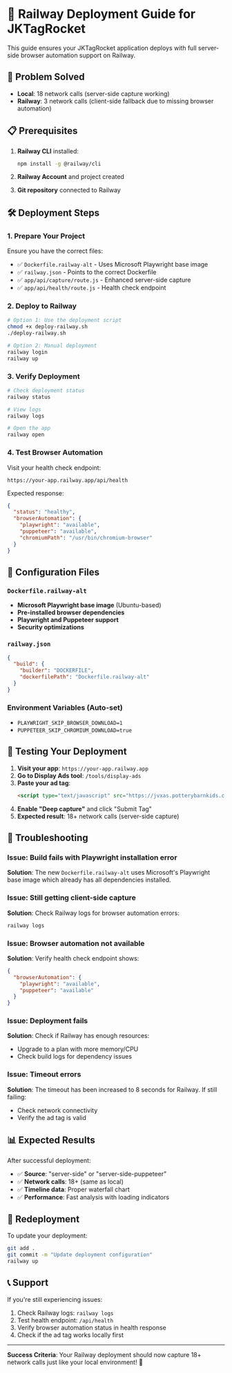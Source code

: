# 🚀 Railway Deployment Guide for JKTagRocket

This guide ensures your JKTagRocket application deploys with full server-side browser automation support on Railway.

## 🎯 **Problem Solved**

- **Local**: 18 network calls (server-side capture working)
- **Railway**: 3 network calls (client-side fallback due to missing browser automation)

## 📋 **Prerequisites**

1. **Railway CLI** installed:
   ```bash
   npm install -g @railway/cli
   ```

2. **Railway Account** and project created

3. **Git repository** connected to Railway

## 🛠️ **Deployment Steps**

### 1. **Prepare Your Project**

Ensure you have the correct files:
- ✅ `Dockerfile.railway-alt` - Uses Microsoft Playwright base image
- ✅ `railway.json` - Points to the correct Dockerfile
- ✅ `app/api/capture/route.js` - Enhanced server-side capture
- ✅ `app/api/health/route.js` - Health check endpoint

### 2. **Deploy to Railway**

```bash
# Option 1: Use the deployment script
chmod +x deploy-railway.sh
./deploy-railway.sh

# Option 2: Manual deployment
railway login
railway up
```

### 3. **Verify Deployment**

```bash
# Check deployment status
railway status

# View logs
railway logs

# Open the app
railway open
```

### 4. **Test Browser Automation**

Visit your health check endpoint:
```
https://your-app.railway.app/api/health
```

Expected response:
```json
{
  "status": "healthy",
  "browserAutomation": {
    "playwright": "available",
    "puppeteer": "available",
    "chromiumPath": "/usr/bin/chromium-browser"
  }
}
```

## 🔧 **Configuration Files**

### `Dockerfile.railway-alt`
- **Microsoft Playwright base image** (Ubuntu-based)
- **Pre-installed browser dependencies**
- **Playwright and Puppeteer support**
- **Security optimizations**

### `railway.json`
```json
{
  "build": {
    "builder": "DOCKERFILE",
    "dockerfilePath": "Dockerfile.railway-alt"
  }
}
```

### Environment Variables (Auto-set)
- `PLAYWRIGHT_SKIP_BROWSER_DOWNLOAD=1`
- `PUPPETEER_SKIP_CHROMIUM_DOWNLOAD=true`

## 🧪 **Testing Your Deployment**

1. **Visit your app**: `https://your-app.railway.app`
2. **Go to Display Ads tool**: `/tools/display-ads`
3. **Paste your ad tag**:
   ```html
   <script type="text/javascript" src="https://jvxas.potterybarnkids.com/unit/unit_renderer.php?es_pId=5b3d4426&isDynamic=1&ap_DataSignal1=$!{DC_DATA_KV:28690741:CatID:9}&ap_DataSignal2=$!{DC_DATA_CAT_ID:1748974483:9}&ap_DataSignal3=$!{LINE_ITEM_ID}&ap_DataSignal4=$!{Package_ID}&ap_DataSignal5=$!{DC_DATA_KV:28690741:Pagetype:5}&ap_DataSignal6=$!{DC_DATA_KV:28690741:ProdCode:9}&ap_DataSignal7=$!{DC_DATA_KV:28690741:SiteCat:9}&ap_DataSignal8=$!{DC_DATA_KV:28690741:SuperCat:9}&ap_DataSignal9=$!{DC_DATA_KV:28690741:TopCat:2}&ap_DataSignal10=$!{DC_DATA_KV:28690741:CatID:9}&ap_DataSignal11=$!{DC_DATA_CAT_ID:1749815371:9}&ap_DataSignal16=$!{AD_CALL_ID}&c_adcall_id=$!{AD_CALL_ID}&c_cogs=$!{COGS}&c_ifa=$!{IFA}&c_inventory_source_id=$!{INVENTORY_SOURCE_ID}&c_publisher_id=$!{PUBLISHER_ID}&c_site_url=$!{SITE_URL}&campaignId=165047&ts_pId=5b3d4426&siteId=721ea4b819c34c0&dspId=DBM&bDim=728x90&creativeUnitType=18&jvxVer=2&bUnitId=1800&us_privacy=${US_PRIVACY}&gdpr_consent=${GDPR_CONSENT_294}&gdpr=${GDPR}&r=$!{AD_CALL_ID}&cMacro=[INSERT_CLICK_MACRO]&ap_cookieData_type=pbk&wl=1"></script>
   ```
4. **Enable "Deep capture"** and click "Submit Tag"
5. **Expected result**: 18+ network calls (server-side capture)

## 🐛 **Troubleshooting**

### Issue: Build fails with Playwright installation error
**Solution**: The new `Dockerfile.railway-alt` uses Microsoft's Playwright base image which already has all dependencies installed.

### Issue: Still getting client-side capture
**Solution**: Check Railway logs for browser automation errors:
```bash
railway logs
```

### Issue: Browser automation not available
**Solution**: Verify health check endpoint shows:
```json
{
  "browserAutomation": {
    "playwright": "available",
    "puppeteer": "available"
  }
}
```

### Issue: Deployment fails
**Solution**: Check if Railway has enough resources:
- Upgrade to a plan with more memory/CPU
- Check build logs for dependency issues

### Issue: Timeout errors
**Solution**: The timeout has been increased to 8 seconds for Railway. If still failing:
- Check network connectivity
- Verify the ad tag is valid

## 📊 **Expected Results**

After successful deployment:
- ✅ **Source**: "server-side" or "server-side-puppeteer"
- ✅ **Network calls**: 18+ (same as local)
- ✅ **Timeline data**: Proper waterfall chart
- ✅ **Performance**: Fast analysis with loading indicators

## 🔄 **Redeployment**

To update your deployment:
```bash
git add .
git commit -m "Update deployment configuration"
railway up
```

## 📞 **Support**

If you're still experiencing issues:
1. Check Railway logs: `railway logs`
2. Test health endpoint: `/api/health`
3. Verify browser automation status in health response
4. Check if the ad tag works locally first

---

**Success Criteria**: Your Railway deployment should now capture 18+ network calls just like your local environment! 🎉 